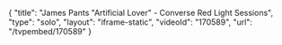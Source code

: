 {
    "title": "James Pants \"Artificial Lover\" - Converse Red Light Sessions",
    "type": "solo",
    "layout": "iframe-static",
    "videoId": "170589",
    "url": "\/tvpembed\/170589"
}